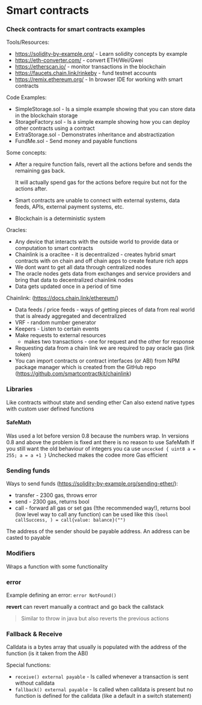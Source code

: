 # Smart contracts

### Check contracts for smart contracts examples


Tools/Resources:
- https://solidity-by-example.org/ - Learn solidity concepts by example 
- https://eth-converter.com/ - convert ETH/Wei/Gwei
- https://etherscan.io/ - monitor transactions in the blockchain
- https://faucets.chain.link/rinkeby - fund testnet accounts
- https://remix.ethereum.org/ - In browser IDE for working with smart contracts

Code Examples:
 - SimpleStorage.sol - Is a simple example showing that you can store data in the blockchain storage
 - StorageFactory.sol - Is a simple example showing how you can deploy other contracts using a contract
 - ExtraStorage.sol - Demonstrates inheritance and abstractization
 - FundMe.sol - Send money and payable functions

Some concepts:
- After a require function fails, revert all the actions before and sends the remaining gas back.
  
  It will actually spend gas for the actions before require but not for the actions after.
- Smart contracts are unable to connect with external systems, data feeds, APIs, external payment systems, etc.
- Blockchain is a deterministic system

Oracles:
- Any device that interacts with the outside world to provide data or computation to smart contracts
- Chainlink is a oracltee - it is decentralized - creates hybrid smart contracts with on chain and off chain apps to create feature rich apps
- We dont want to get all data through centralized nodes
- The oracle nodes gets data from exchanges and service providers and bring that data to decentralized chainlink nodes
- Data gets updated once in a period of time

Chainlink: (https://docs.chain.link/ethereum/)
- Data feeds / price feeds - ways of getting pieces of data from real world that is already aggregated and decentralized
- VRF - random number generator
- Keepers - Listen to certain events
- Make requests to external resources
  - makes two transactions - one for request and the other for response
- Requesting data from a chain link we are required to pay oracle gas (link token)
- You can import contracts or contract interfaces (or ABI) from NPM package manager which is created from the GitHub repo (https://github.com/smartcontractkit/chainlink)


### Libraries
Like contracts without state and sending ether
Can also extend native types with custom user defined functions

#### SafeMath
Was used a lot before version 0.8 because the numbers wrap.
In versions 0.8 and above the problem is fixed ant there is no reason to use SafeMath 
If you still want the old behaviour of integers you ca use `uncecked { uint8 a = 255; a = a +1 }`
Unchecked makes the codee more Gas efficient

### Sending funds

Ways to send funds (https://solidity-by-example.org/sending-ether/):
 - transfer - 2300 gas, throws error
 - send - 2300 gas, returns bool
 - call - forward all gas or set gas (!the recommended way!), returns bool (low level way to call any function) can be used like this `(bool callSuccess, ) = call{value: balance}("")`

The address of the sender should be payable address. An address can be casted to payable 

### Modifiers
Wraps a function with some functionality

### error

Example defining an error:
`error NotFound()`

**revert** can revert manually a contract and go back the callstack 
> Similar to throw in java but also reverts the previous actions

### Fallback & Receive
Calldata is a bytes array that usually is populated with the address of the function (is it taken from the ABI)

Special functions:
- `receive() external payable` - Is called whenever a transaction is sent without calldata
- `fallback() external payable` - Is called when calldata is present but no function is defined for the calldata (like a default in a switch statement)
 